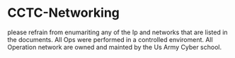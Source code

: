 # CCTC-Networking

please refrain from enumariting any of the Ip and networks that are listed in the documents.
All Ops were performed in a controlled enviroment. All Operation network are owned and mainted by the Us Army Cyber school.
